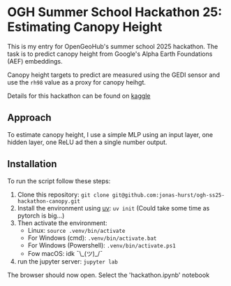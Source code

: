 # OGH Summer School Hackathon 25: Estimating Canopy Height

This is my entry for OpenGeoHub's summer school 2025 hackathon. The task is to
predict canopy height from Google's Alpha Earth Foundations (AEF) embeddings.

Canopy height targets to predict are measured using the GEDI sensor and use the `rh98` 
value as a proxy for canopy heihgt.

Details for this hackathon can be found on [kaggle](https://www.kaggle.com/competitions/canopy-height-mapping-using-google-aef-embeddings/overview)

## Approach

To estimate canopy height, I use a simple MLP using an input layer, one hidden layer,
one ReLU ad then a single number output.

## Installation

To run the script follow these steps:

1. Clone this repository: `git clone git@github.com:jonas-hurst/ogh-ss25-hackathon-canopy.git`
2. Install the environment using [uv](https://docs.astral.sh/uv/getting-started/installation/):
   `uv init` (Could take some time as pytorch is big...)
3. Then activate the environment:
   - Linux: `source .venv/bin/activate`
   - For Windows (cmd): `.venv/bin/activate.bat`
   - For Windows (Powershell): `.venv/bin/activate.ps1`
   - Fow macOS: idk ¯\\\_(ツ)\_/¯
4. run the jupyter server: `jupyter lab`

The browser should now open. Select the 'hackathon.ipynb' notebook
